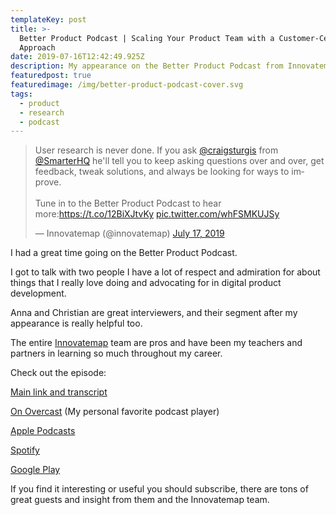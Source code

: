```yaml
---
templateKey: post
title: >-
  Better Product Podcast | Scaling Your Product Team with a Customer-Centric
  Approach
date: 2019-07-16T12:42:49.925Z
description: My appearance on the Better Product Podcast from Innovatemap
featuredpost: true
featuredimage: /img/better-product-podcast-cover.svg
tags:
  - product
  - research
  - podcast
---
```


<blockquote class="twitter-tweet"><p lang="en" dir="ltr">User research is never done. If you ask <a href="https://twitter.com/craigsturgis?ref_src=twsrc%5Etfw">@craigsturgis</a> from <a href="https://twitter.com/SmarterHQ?ref_src=twsrc%5Etfw">@SmarterHQ</a> he&#39;ll tell you to keep asking questions over and over, get feedback, tweak solutions, and always be looking for ways to improve.<br><br>Tune in to the Better Product Podcast to hear more:<a href="https://t.co/12BiXJtvKy">https://t.co/12BiXJtvKy</a> <a href="https://t.co/whFSMKUJSy">pic.twitter.com/whFSMKUJSy</a></p>&mdash; Innovatemap (@innovatemap) <a href="https://twitter.com/innovatemap/status/1151559885374574592?ref_src=twsrc%5Etfw">July 17, 2019</a></blockquote> <script async src="https://platform.twitter.com/widgets.js" charset="utf-8"></script>

I had a great time going on the Better Product Podcast. 

I got to talk with two people I have a lot of respect and admiration for about things that I really love doing and advocating for in digital product development.

Anna and Christian are great interviewers, and their segment after my appearance is really helpful too.

The entire [Innovatemap](https://innovatemap.com/) team are pros and have been my teachers and partners in learning so much throughout my career.

Check out the episode:

[Main link and transcript](https://innovatemap.com/podcast/scaling-your-product-team-with-a-customer-centric-approach/)

[On Overcast](https://innovatemap.com/podcast/scaling-your-product-team-with-a-customer-centric-approach/) (My personal favorite podcast player)

[Apple Podcasts](https://itunes.apple.com/us/podcast/better-product/id1451869239)

[Spotify](https://open.spotify.com/show/0G5ngjojeBAWqWqQHcDlLA)

[Google Play](https://play.google.com/music/m/Ivgqce5aechyvniugawrwqfhpxq?t=Better_Product)

If you find it interesting or useful you should subscribe, there are tons of great guests and insight from them and the Innovatemap team.

